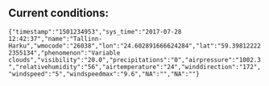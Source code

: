 ## Current conditions: 
 ``` {"timestamp":"1501234953","sys_time":"2017-07-28 12:42:37","name":"Tallinn-Harku","wmocode":"26038","lon":"24.602891666624284","lat":"59.398122222355134","phenomenon":"Variable clouds","visibility":"20.0","precipitations":"0","airpressure":"1002.3","relativehumidity":"56","airtemperature":"24","winddirection":"172","windspeed":"5","windspeedmax":"9.6","NA":"","NA":""} ```

